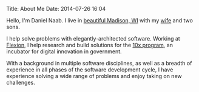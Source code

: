Title: About Me
Date: 2014-07-26 16:04

Hello, I'm Daniel Naab. I live in [beautiful Madison, WI](https://www.google.com/search?tbm=isch&q=Beautiful+Madison%2C+WI) with my [wife](https://www.kismetbydesign.com/) and two sons.

I help solve problems with elegantly-architected software. Working at [Flexion](https://flexion.us/), I help research and build solutions for the [10x program](https://10x.gsa.gov/), an incubator for digital innovation in government.

With a background in multiple software disciplines, as well as a breadth of experience in all phases of the software development cycle, I have experience solving a wide range of problems and enjoy taking on new challenges.
